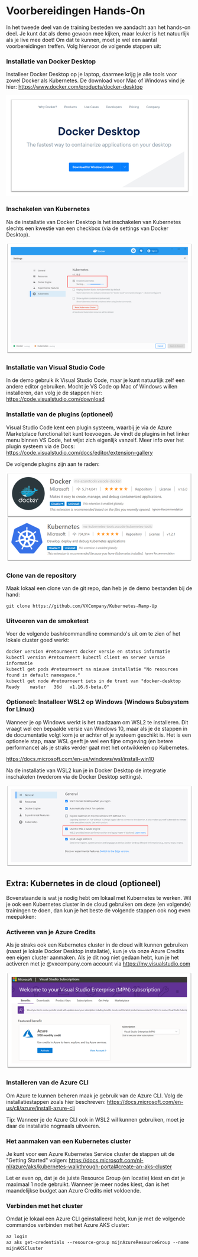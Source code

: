 # Voorbereidingen Hands-On

In het tweede deel van de training besteden we aandacht aan het hands-on deel. Je kunt dat als demo gewoon mee kijken, maar leuker is het natuurlijk als je live mee doet! Om dat te kunnen, moet je wel een aantal voorbereidingen treffen. Volg hiervoor de volgende stappen uit: 

### Installatie van Docker Desktop
Installeer Docker Desktop op je laptop, daarmee krijg je alle tools voor zowel Docker als Kubernetes. De download voor Mac of Windows vind je hier: https://www.docker.com/products/docker-desktop

![Docker Desktop installatie logo](images/dockerdesktop.png)

### Inschakelen van Kubernetes
Na de installatie van Docker Desktop is het inschakelen van Kubernetes slechts een kwestie van een checkbox (via de settings van Docker Desktop). 

![Inschakelen Kubernetes](images/kubernetes.png)

### Installatie van Visual Studio Code 
In de demo gebruik ik Visual Studio Code, maar je kunt natuurlijk zelf een andere editor gebruiken. Mocht je VS Code op Mac of Windows willen installeren, dan volg je de stappen hier: https://code.visualstudio.com/download 

### Installatie van de plugins (optioneel)
Visual Studio Code kent een plugin systeem, waarbij je via de Azure Marketplace functionaliteit kunt toevoegen. Je vindt de plugins in het linker menu binnen VS Code, het wijst zich eigenlijk vanzelf. Meer info over het plugin systeem via de Docs: https://code.visualstudio.com/docs/editor/extension-gallery

De volgende plugins zijn aan te raden:

![Visual Studio Code plugins](images/plugins.png)

### Clone van de repository

Maak lokaal een clone van de git repo, dan heb je de demo bestanden bij de hand:

```
git clone https://github.com/VXCompany/Kubernetes-Ramp-Up
```

### Uitvoeren van de smoketest
Voer de volgende bash/commandline commando's uit om te zien of het lokale cluster goed werkt:

```
docker version #retourneert docker versie en status informatie
kubectl version #retourneert kubectl client en server versie informatie
kubectl get pods #retourneert na nieuwe installatie "No resources found in default namespace." 
kubectl get node #retourneert iets in de trant van "docker-desktop   Ready    master   36d   v1.16.6-beta.0"
```

### Optioneel: Installeer WSL2 op Windows (Windows Subsystem for Linux)
Wanneer je op Windows werkt is het raadzaam om WSL2 te installeren. Dit vraagt wel een bepaalde versie van Windows 10, maar als je de stappen in de documentatie volgt kom je er achter of je systeem geschikt is. Het is een optionele stap, maar WSL geeft je wel een fijne omgeving (en betere performance) als je straks verder gaat met het ontwikkelen op Kubernetes. 

https://docs.microsoft.com/en-us/windows/wsl/install-win10

Na de installatie van WSL2 kun je in Docker Desktop de integratie inschakelen (wederom via de Docker Desktop settings).

![WSL2 integratie](images/wsl2dd.png)


## Extra: Kubernetes in de cloud (optioneel)

Bovenstaande is wat je nodig hebt om lokaal met Kubernetes te werken. Wil je ook een Kubernetes cluster in de cloud gebruiken om deze (en volgende) trainingen te doen, dan kun je het beste de volgende stappen ook nog even meepakken:

### Activeren van je Azure Credits
Als je straks ook een Kubernetes cluster in de cloud wilt kunnen gebruiken (naast je lokale Docker Desktop installatie), kun je via onze Azure Credits een eigen cluster aanmaken. Als je dit nog niet gedaan hebt, kun je het activeren met je @vxcompany.com account via https://my.visualstudio.com 

![Azure Credits](images/benefits.png)

### Installeren van de Azure CLI
Om Azure te kunnen beheren maak je gebruik van de Azure CLI. Volg de installatiestappen zoals hier beschreven: https://docs.microsoft.com/en-us/cli/azure/install-azure-cli

Tip: Wanneer je de Azure CLI ook in WSL2 wil kunnen gebruiken, moet je daar de installatie nogmaals uitvoeren. 

### Het aanmaken van een Kubernetes cluster 
Je kunt voor een Azure Kubernetes Service cluster de stappen uit de "Getting Started" volgen: https://docs.microsoft.com/nl-nl/azure/aks/kubernetes-walkthrough-portal#create-an-aks-cluster

Let er even op, dat je de juiste Resource Group (en locatie) kiest en dat je maximaal 1 node gebruikt. Wanneer je meer nodes kiest, dan is het maandelijkse budget aan Azure Credits niet voldoende.

### Verbinden met het cluster
Omdat je lokaal een Azure CLI geinstalleerd hebt, kun je met de volgende commandos verbinden met het Azure AKS cluster:
```
az login
az aks get-credentials --resource-group mijnAzureResourceGroup --name mijnAKSCluster
```

